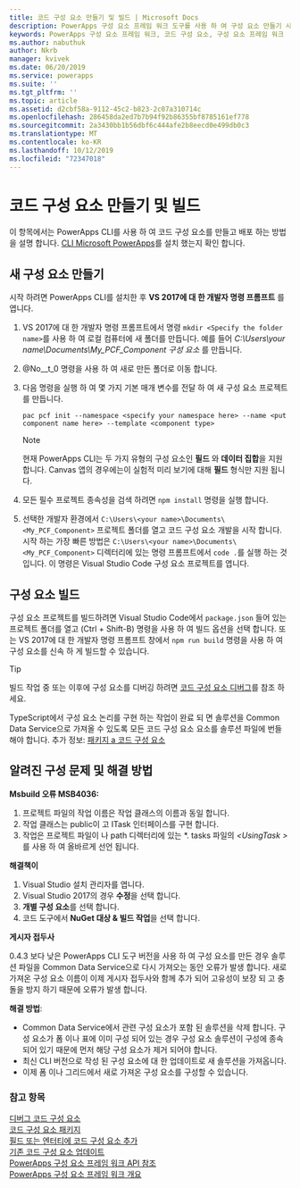 ```yaml
---
title: 코드 구성 요소 만들기 및 빌드 | Microsoft Docs
description: PowerApps 구성 요소 프레임 워크 도구를 사용 하 여 구성 요소 만들기 시작
keywords: PowerApps 구성 요소 프레임 워크, 코드 구성 요소, 구성 요소 프레임 워크
ms.author: nabuthuk
author: Nkrb
manager: kvivek
ms.date: 06/20/2019
ms.service: powerapps
ms.suite: ''
ms.tgt_pltfrm: ''
ms.topic: article
ms.assetid: d2cbf58a-9112-45c2-b823-2c07a310714c
ms.openlocfilehash: 286458da2ed7b7b94f92b86355bf8785161ef778
ms.sourcegitcommit: 2a3430bb1b56dbf6c444afe2b8eecd0e499db0c3
ms.translationtype: MT
ms.contentlocale: ko-KR
ms.lasthandoff: 10/12/2019
ms.locfileid: "72347018"
---
```

# <a name="create-and-build-a-code-component"></a>코드 구성 요소 만들기 및 빌드

이 항목에서는 PowerApps CLI를 사용 하 여 코드 구성 요소를 만들고 배포 하는 방법을 설명 합니다. [CLI Microsoft PowerApps](https://aka.ms/PowerAppsCLI)를 설치 했는지 확인 합니다.

## <a name="create-a-new-component"></a>새 구성 요소 만들기

시작 하려면 PowerApps CLI를 설치한 후 **VS 2017에 대 한 개발자 명령 프롬프트** 를 엽니다.

1. VS 2017에 대 한 개발자 명령 프롬프트에서 명령 `mkdir <Specify the folder name>`를 사용 하 여 로컬 컴퓨터에 새 폴더를 만듭니다. 예를 들어 *C:\Users\your name\Documents\My_PCF_Component 구성 요소* 를 만듭니다.
2. @No__t_0 명령을 사용 하 여 새로 만든 폴더로 이동 합니다.
3. 다음 명령을 실행 하 여 몇 가지 기본 매개 변수를 전달 하 여 새 구성 요소 프로젝트를 만듭니다.

    `pac pcf init --namespace <specify your namespace here> --name <put component name here> --template <component type>`
 
   > [!NOTE]
   > 현재 PowerApps CLI는 두 가지 유형의 구성 요소인 **필드** 와 **데이터 집합**을 지원 합니다.  Canvas 앱의 경우에는이 실험적 미리 보기에 대해 **필드** 형식만 지원 됩니다.

4. 모든 필수 프로젝트 종속성을 검색 하려면 `npm install` 명령을 실행 합니다.
5. 선택한 개발자 환경에서 `C:\Users\<your name>\Documents\<My_PCF_Component>` 프로젝트 폴더를 열고 코드 구성 요소 개발을 시작 합니다. 시작 하는 가장 빠른 방법은 `C:\Users\<your name>\Documents\<My_PCF_Component>` 디렉터리에 있는 명령 프롬프트에서 `code .`를 실행 하는 것입니다. 이 명령은 Visual Studio Code 구성 요소 프로젝트를 엽니다.

## <a name="build-your-component"></a>구성 요소 빌드

구성 요소 프로젝트를 빌드하려면 Visual Studio Code에서 `package.json` 들어 있는 프로젝트 폴더를 열고 (Ctrl + Shift-B) 명령을 사용 하 여 빌드 옵션을 선택 합니다. 또는 VS 2017에 대 한 개발자 명령 프롬프트 창에서 `npm run build` 명령을 사용 하 여 구성 요소를 신속 하 게 빌드할 수 있습니다.

> [!TIP]
> 빌드 작업 중 또는 이후에 구성 요소를 디버깅 하려면 [코드 구성 요소 디버그](debugging-custom-controls.md)를 참조 하세요.

TypeScript에서 구성 요소 논리를 구현 하는 작업이 완료 되 면 솔루션을 Common Data Service으로 가져올 수 있도록 모든 코드 구성 요소 요소를 솔루션 파일에 번들 해야 합니다. 추가 정보: [패키지 a 코드 구성 요소](import-custom-controls.md)

## <a name="known-configuration-issues-and-workarounds"></a>알려진 구성 문제 및 해결 방법

**Msbuild 오류 MSB4036:**

1. 프로젝트 파일의 작업 이름은 작업 클래스의 이름과 동일 합니다.
2. 작업 클래스는 public이 고 ITask 인터페이스를 구현 합니다.
3. 작업은 프로젝트 파일이 나 path 디렉터리에 있는 *. tasks 파일의 *\<UsingTask >* 를 사용 하 여 올바르게 선언 됩니다.

**해결책이**

1. Visual Studio 설치 관리자를 엽니다. 
1. Visual Studio 2017의 경우 **수정**을 선택 합니다. 
1. **개별 구성 요소**를 선택 합니다.
1. 코드 도구에서 **NuGet 대상 & 빌드 작업**을 선택 합니다.

**게시자 접두사**

0\.4.3 보다 낮은 PowerApps CLI 도구 버전을 사용 하 여 구성 요소를 만든 경우 솔루션 파일을 Common Data Service으로 다시 가져오는 동안 오류가 발생 합니다. 새로 가져온 구성 요소 이름이 이제 게시자 접두사와 함께 추가 되어 고유성이 보장 되 고 충돌을 방지 하기 때문에 오류가 발생 합니다.

**해결 방법**:

- Common Data Service에서 관련 구성 요소가 포함 된 솔루션을 삭제 합니다. 구성 요소가 폼 이나 표에 이미 구성 되어 있는 경우 구성 요소 솔루션이 구성에 종속 되어 있기 때문에 먼저 해당 구성 요소가 제거 되어야 합니다.  
- 최신 CLI 버전으로 작성 된 구성 요소에 대 한 업데이트로 새 솔루션을 가져옵니다.
- 이제 폼 이나 그리드에서 새로 가져온 구성 요소를 구성할 수 있습니다.  


<!--2. When the components are created with the publisher prefix in mixed or upper case using the new CLI tooling version, it throws an error while importing the solution. This happens because the updated tooling version (0.4.3 and newer) now enforces the platform standard for lower case publisher prefix.

   **Workaround**:

    Update the solution and customizations to ensure that the associated prefix is modified to lower case and import the new solution into Common Data Service.-->


### <a name="see-also"></a>참고 항목

[디버그 코드 구성 요소](debugging-custom-controls.md)<br/>
[코드 구성 요소 패키지](import-custom-controls.md)<br/>
[필드 또는 엔터티에 코드 구성 요소 추가](add-custom-controls-to-a-field-or-entity.md)<br/>
[기존 코드 구성 요소 업데이트](updating-existing-controls.md)<br/>
[PowerApps 구성 요소 프레임 워크 API 참조](reference/index.md)<br/>
[PowerApps 구성 요소 프레임 워크 개요](overview.md)
